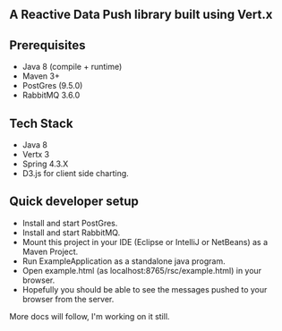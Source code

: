 ## A Reactive Data Push library built using Vert.x ##

## Prerequisites ##
* Java 8 (compile + runtime)
* Maven 3+
* PostGres (9.5.0)
* RabbitMQ 3.6.0

## Tech Stack ##
* Java 8
* Vertx 3
* Spring 4.3.X
* D3.js for client side charting.

## Quick developer setup ##
* Install and start PostGres.
* Install and start RabbitMQ.
* Mount this project in your IDE (Eclipse or IntelliJ or NetBeans) as a Maven Project.
* Run ExampleApplication as a standalone java program.
* Open example.html (as localhost:8765/rsc/example.html) in your browser.
* Hopefully you should be able to see the messages pushed to your browser from the server.

More docs will follow, I'm working on it still.




